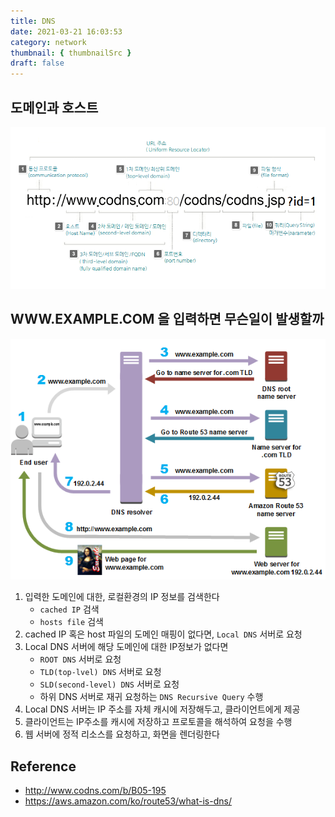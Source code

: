 ```yaml
---
title: DNS
date: 2021-03-21 16:03:53
category: network
thumbnail: { thumbnailSrc }
draft: false
---
```




## 도메인과 호스트
![](./images/dns0.png)

## WWW.EXAMPLE.COM 을 입력하면 무슨일이 발생할까
![](./images/dns1.png)
1. 입력한 도메인에 대한, 로컬환경의 IP 정보를 검색한다
    - `cached IP` 검색
    - `hosts file` 검색
2. cached IP 혹은 host 파일의 도메인 매핑이 없다면, `Local DNS` 서버로 요청
3. Local DNS 서버에 해당 도메인에 대한 IP정보가 없다면
    - `ROOT DNS` 서버로 요청
    - `TLD(top-lvel) DNS` 서버로 요청
    - `SLD(second-level) DNS` 서버로 요청
    - 하위 DNS 서버로 재귀 요청하는 `DNS Recursive Query` 수행
4. Local DNS 서버는 IP 주소를 자체 캐시에 저장해두고, 클라이언트에게 제공
5. 클라이언트는 IP주소를 캐시에 저장하고 프로토콜을 해석하여 요청을 수행
6. 웹 서버에 정적 리소스를 요청하고, 화면을 렌더링한다


## Reference
- http://www.codns.com/b/B05-195
- https://aws.amazon.com/ko/route53/what-is-dns/